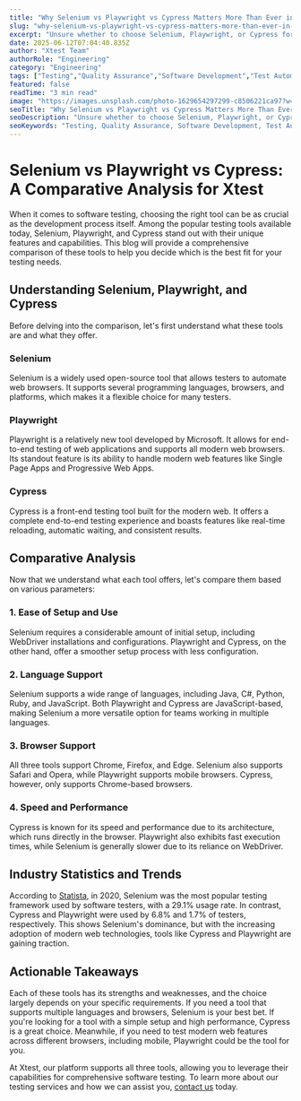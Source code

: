 ```yaml
---
title: "Why Selenium vs Playwright vs Cypress Matters More Than Ever in 2025"
slug: "why-selenium-vs-playwright-vs-cypress-matters-more-than-ever-in-2025"
excerpt: "Unsure whether to choose Selenium, Playwright, or Cypress for your web testing needs? Our comprehensive comparison will help you navigate through their pros and cons, and select the tool that best fits your project requirements. Make an informed decision and optimize your software testing approach with our in-depth analysis."
date: 2025-06-12T07:04:40.835Z
author: "Xtest Team"
authorRole: "Engineering"
category: "Engineering"
tags: ["Testing","Quality Assurance","Software Development","Test Automation","CI/CD"]
featured: false
readTime: "3 min read"
image: "https://images.unsplash.com/photo-1629654297299-c8506221ca97?w=1200&h=600&fit=crop"
seoTitle: "Why Selenium vs Playwright vs Cypress Matters More Than Ever in 2025"
seoDescription: "Unsure whether to choose Selenium, Playwright, or Cypress for your web testing needs? Our comprehensive comparison will help you navigate through their pros and cons, and select the tool that best fits your project requirements. Make an informed decision and optimize your software testing approach with our in-depth analysis."
seoKeywords: "Testing, Quality Assurance, Software Development, Test Automation, CI/CD"
---
```


# Selenium vs Playwright vs Cypress: A Comparative Analysis for Xtest

When it comes to software testing, choosing the right tool can be as crucial as the development process itself. Among the popular testing tools available today, Selenium, Playwright, and Cypress stand out with their unique features and capabilities. This blog will provide a comprehensive comparison of these tools to help you decide which is the best fit for your testing needs.

## Understanding Selenium, Playwright, and Cypress

Before delving into the comparison, let's first understand what these tools are and what they offer.

### Selenium

Selenium is a widely used open-source tool that allows testers to automate web browsers. It supports several programming languages, browsers, and platforms, which makes it a flexible choice for many testers.

### Playwright

Playwright is a relatively new tool developed by Microsoft. It allows for end-to-end testing of web applications and supports all modern web browsers. Its standout feature is its ability to handle modern web features like Single Page Apps and Progressive Web Apps.

### Cypress

Cypress is a front-end testing tool built for the modern web. It offers a complete end-to-end testing experience and boasts features like real-time reloading, automatic waiting, and consistent results.

## Comparative Analysis

Now that we understand what each tool offers, let's compare them based on various parameters:

### 1\. Ease of Setup and Use

Selenium requires a considerable amount of initial setup, including WebDriver installations and configurations. Playwright and Cypress, on the other hand, offer a smoother setup process with less configuration.

### 2\. Language Support

Selenium supports a wide range of languages, including Java, C#, Python, Ruby, and JavaScript. Both Playwright and Cypress are JavaScript-based, making Selenium a more versatile option for teams working in multiple languages.

### 3\. Browser Support

All three tools support Chrome, Firefox, and Edge. Selenium also supports Safari and Opera, while Playwright supports mobile browsers. Cypress, however, only supports Chrome-based browsers.

### 4\. Speed and Performance

Cypress is known for its speed and performance due to its architecture, which runs directly in the browser. Playwright also exhibits fast execution times, while Selenium is generally slower due to its reliance on WebDriver.

## Industry Statistics and Trends

According to [Statista](https://www.statista.com), in 2020, Selenium was the most popular testing framework used by software testers, with a 29.1% usage rate. In contrast, Cypress and Playwright were used by 6.8% and 1.7% of testers, respectively. This shows Selenium's dominance, but with the increasing adoption of modern web technologies, tools like Cypress and Playwright are gaining traction.

## Actionable Takeaways

Each of these tools has its strengths and weaknesses, and the choice largely depends on your specific requirements. If you need a tool that supports multiple languages and browsers, Selenium is your best bet. If you're looking for a tool with a simple setup and high performance, Cypress is a great choice. Meanwhile, if you need to test modern web features across different browsers, including mobile, Playwright could be the tool for you.

At Xtest, our platform supports all three tools, allowing you to leverage their capabilities for comprehensive software testing. To learn more about our testing services and how we can assist you, [contact us](https://www.xtest.com/contact-us) today.